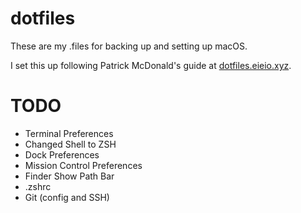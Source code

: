 # dotfiles

These are my .files for backing up and setting up macOS.

I set this up following Patrick McDonald's guide at [dotfiles.eieio.xyz](http://dotfiles.eieio.xyz).

# TODO
- Terminal Preferences
- Changed Shell to ZSH
- Dock Preferences
- Mission Control Preferences
- Finder Show Path Bar
- .zshrc
- Git (config and SSH)


